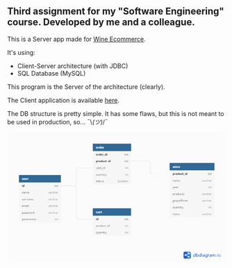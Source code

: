 ## Third assignment for my "Software Engineering" course. Developed by me and a colleague.

This is a Server app made for [Wine Ecommerce](https://github.com/Sclafus/Wine-Ecommerce).

It's using:
* Client-Server architecture (with JDBC)
* SQL Database (MySQL)

This program is the Server of the architecture (clearly). 

The Client application is available [here](https://github.com/Sclafus/Ecommerce-GUI).

The DB structure is pretty simple. It has some flaws, but this is not meant to be used in production, so... ¯\\_(ツ)_/¯

![Database Structure](db_structure.png)